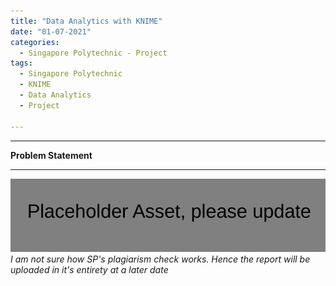 ```yaml
---
title: "Data Analytics with KNIME"
date: "01-07-2021"
categories:
  - Singapore Polytechnic - Project
tags:
  - Singapore Polytechnic
  - KNIME
  - Data Analytics
  - Project

---
```


***

<strong>Problem Statement</strong>

***

![PlaceHolder](/assets/images/common/Placeholder.png)
<br><em>I am not sure how SP's plagiarism check works. Hence the report will be uploaded in it's entirety at a later date</em>
